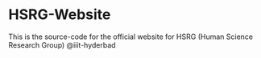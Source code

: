 # HSRG-Website
This is the source-code for the official website for HSRG (Human Science Research Group) @iiit-hyderbad
